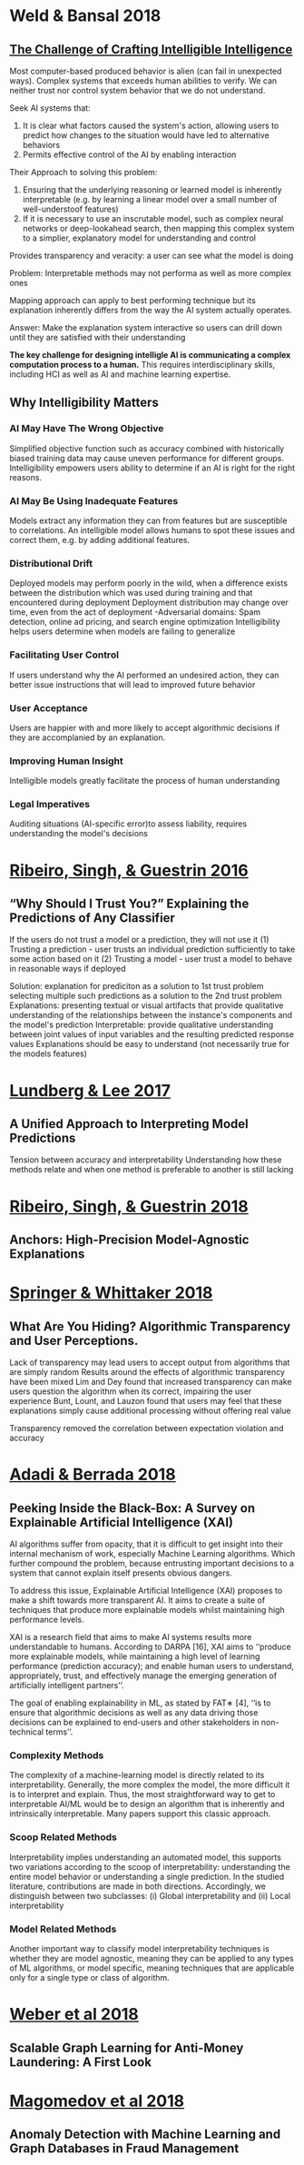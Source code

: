 # Weld & Bansal 2018 
## [The Challenge of Crafting Intelligible Intelligence](https://arxiv.org/pdf/1803.04263.pdf)

Most computer-based produced behavior is alien (can fail in unexpected ways). Complex systems that exceeds human abilities to verify. We can neither trust nor control system behavior that we do not understand. 

Seek AI systems that:
1. It is clear what factors caused the system's action, allowing users to predict how changes to the situation would have led to alternative behaviors
2. Permits effective control of the AI by enabling interaction

Their Approach to solving this problem:
1) Ensuring that the underlying reasoning or learned model is inherently interpretable (e.g. by learning a linear model over a small number of well-understoof features)
2) If it is necessary to use an inscrutable model, such as complex neural networks or deep-lookahead search, then mapping this complex system to a simplier, explanatory model for understanding and control

Provides transparency and veracity: a user can see what the model is doing

Problem: Interpretable methods may not performa as well as more complex ones

Mapping approach can apply to best performing technique but its explanation inherently differs from the way the AI system actually operates.

Answer: Make the explanation system interactive so users can drill down until they are satisfied with their understanding

**The key challenge for designing intelligle AI is communicating a complex computation process to a human.** This requires interdisciplinary skills, including HCI as well as AI and machine learning expertise. 

## Why Intelligibility Matters
### AI May Have The Wrong Objective
Simplified objective function such as accuracy combined with historically biased training data may cause uneven performance for different groups. Intelligibility empowers users ability to determine if an AI is right	for the right reasons.

### AI May Be Using Inadequate Features
Models extract any information they can from features but are susceptible to correlations. An intelligible model allows humans to spot these issues and correct them, e.g. by adding additional features.

### Distributional Drift
Deployed models may perform poorly in the wild, when a difference exists between the distribution which was used during training and that encountered during deployment
Deployment distribution may change over time, even from the act of deployment
-Adversarial domains: Spam detection, online ad pricing, and search engine optimization
Intelligibility helps users determine when models are failing to generalize

### Facilitating User Control
If users understand why the AI performed an undesired action, they can better issue instructions that will lead to improved future behavior

### User Acceptance
Users are happier with and more likely to accept algorithmic decisions if they are accomplanied by an explanation.

### Improving Human Insight
Intelligible models greatly facilitate the process of human understanding

### Legal Imperatives
Auditing situations (AI-specific error)to assess liability, requires understanding the model's decisions
  
# [Ribeiro, Singh, & Guestrin 2016](https://arxiv.org/pdf/1602.04938v1.pdf)
## “Why Should I Trust You?” Explaining the Predictions of Any Classifier
If the users do not trust a model or a prediction, they will not use it
(1) Trusting a prediction - user trusts an individual prediction sufficiently to take some action based on it
(2) Trusting a model - user trust a model to behave in reasonable ways if deployed

Solution: explanation for prediciton as a solution to 1st trust problem
			selecting multiple such predictions as a solution to the 2nd trust problem
Explanations: presenting textual or visual artifacts that provide qualitative 
understanding of the relationships between the instance's components and the model's 
prediction
Interpretable: provide qualitative understanding between joint values of input
				variables and the resulting predicted response values
Explanations should be easy to understand (not necessarily true for the models features)

# [Lundberg & Lee 2017](http://papers.nips.cc/paper/7062-a-unified-approach-to-interpreting-model-predictions.pdf)
## A Unified Approach to Interpreting Model Predictions
Tension between accuracy and interpretability
Understanding how these methods relate and when one method is preferable to another
is still lacking

# [Ribeiro, Singh, & Guestrin 2018](https://homes.cs.washington.edu/~marcotcr/aaai18.pdf)
## Anchors: High-Precision Model-Agnostic Explanations

# [Springer & Whittaker 2018](https://arxiv.org/ftp/arxiv/papers/1812/1812.03220.pdf)
## What Are You Hiding? Algorithmic Transparency and User Perceptions.
Lack of transparency may lead users to accept output from algorithms that are simply random
Results around the effects of algorithmic transparency have been mixed
	Lim and Dey found that increased transparency can make users question the algorithm when its correct, impairing the user experience
	Bunt, Lount, and Lauzon found that users may feel that these explanations simply cause
		additional processing without offering real value

Transparency removed the correlation between expectation violation and accuracy

# [Adadi & Berrada 2018](https://ieeexplore.ieee.org/stamp/stamp.jsp?arnumber=8466590)
## Peeking Inside the Black-Box: A Survey on Explainable Artificial Intelligence (XAI)

AI algorithms suffer from opacity, that it is difficult to get insight into their internal mechanism of work, especially Machine Learning algorithms. Which further compound the problem, because entrusting important decisions to a system that cannot explain itself presents obvious dangers.

To address this issue, Explainable Artificial Intelligence (XAI) proposes to make a shift towards more transparent AI. It aims to create a suite of techniques that produce more explainable models whilst maintaining high performance levels.

XAI is a research field that aims to make AI systems results more understandable to humans. According to DARPA [16], XAI aims
to ‘‘produce more explainable models, while maintaining a high level of learning performance (prediction accuracy); and enable human users to understand, appropriately, trust, and effectively manage the emerging generation of artificially intelligent partners’’.

The goal of enabling explainability in ML, as stated by FAT∗ [4], ‘‘is to ensure that algorithmic decisions as well as any data driving those decisions can be explained to end-users and other stakeholders in non-technical terms’’.

### Complexity Methods
The complexity of a machine-learning model is directly related to its interpretability. Generally, the more complex the model, the more difficult it is to interpret and explain. Thus, the most straightforward way to get to interpretable AI/ML would be to design an algorithm that is inherently and intrinsically interpretable. Many papers support this classic approach.

### Scoop Related Methods
Interpretability implies understanding an automated model, this supports two variations according to the scoop of interpretability: understanding the entire model behavior or understanding a single prediction. In the studied literature, contributions are made in both directions. Accordingly, we distinguish between two subclasses: (i) Global interpretability and (ii) Local interpretability

### Model Related Methods
Another important way to classify model interpretability techniques is whether they are model agnostic, meaning they can be applied to any types of ML algorithms, or model specific, meaning techniques that are applicable only for a single type or class of algorithm.

# [Weber et al 2018](https://arxiv.org/pdf/1812.00076.pdf)
## Scalable Graph Learning for Anti-Money Laundering: A First Look

# [Magomedov et al 2018](https://pdfs.semanticscholar.org/5f55/8654167968156c76a8f7c71807287ea6a9c5.pdf)
## Anomaly Detection with Machine Learning and Graph Databases in Fraud Management
